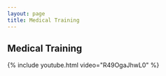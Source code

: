 ```yaml
---
layout: page
title: Medical Training
---
```


## Medical Training

<!--
<iframe width="560" height="315" src="https://www.youtube.com/embed/R49OgaJhwL0" 
title="YouTube video player" 
frameborder="0" allow="accelerometer; autoplay; clipboard-write; encrypted-media; gyroscope; picture-in-picture" 
allowfullscreen></iframe>
-->
{% include youtube.html video="R49OgaJhwL0" %}